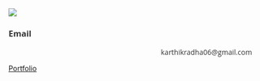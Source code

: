 
<link href="https://fonts.googleapis.com/css2?family=Open+Sans:wght@300&display=swap" rel="stylesheet">

<img src="https://www.linkpicture.com/q/vikStyle.png"/>


<h3  style="font-family: 'Open Sans', sans-serif; color: #353535;" color ="#353535">Email</h3>
<a class="link"  style="font-family: 'Open Sans', sans-serif; color: #353535;margin-left:300px">karthikradha06@gmail.com</a>
<p class="link portfolio" color="blue">
    <a href="https://drive.google.com/file/d/1Hz16Ue1RiB4MQ2gs73mTeSwxiRXLIiQZ/view?usp=sharing">Portfolio</a>
</p>
